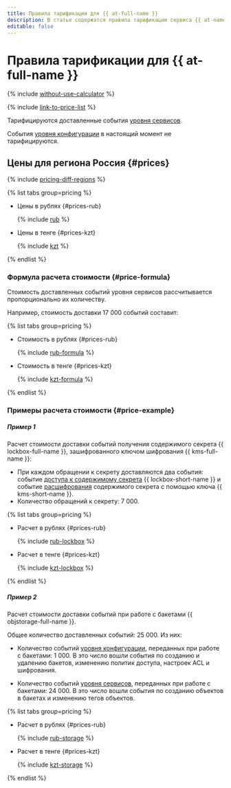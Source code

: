 ```yaml
---
title: Правила тарификации для {{ at-full-name }}
description: В статье содержатся правила тарификации сервиса {{ at-name }}.
editable: false
---
```


# Правила тарификации для {{ at-full-name }}

{% include [without-use-calculator](../_includes/pricing/without-use-calculator.md) %}

{% include [link-to-price-list](../_includes/pricing/link-to-price-list.md) %}

Тарифицируются доставленные события [уровня сервисов](./concepts/events-data-plane.md).

События [уровня конфигурации](./concepts/events.md) в настоящий момент не тарифицируются.


## Цены для региона Россия {#prices}

{% include [pricing-diff-regions](../_includes/pricing-diff-regions.md) %}


{% list tabs group=pricing %}

- Цены в рублях {#prices-rub}

  {% include [rub](../_pricing/audit-trails/rub.md) %}

- Цены в тенге {#prices-kzt}

  {% include [kzt](../_pricing/audit-trails/kzt.md) %}

{% endlist %}





### Формула расчета стоимости {#price-formula}

Стоимость доставленных событий уровня сервисов рассчитывается пропорционально их количеству.

Например, стоимость доставки 17&nbsp;000 событий составит:


{% list tabs group=pricing %}

- Стоимость в рублях {#prices-rub}

  {% include [rub-formula](../_pricing_examples/audit-trails/rub-formula.md) %}

- Стоимость в тенге {#prices-kzt}

  {% include [kzt-formula](../_pricing_examples/audit-trails/kzt-formula.md) %}

{% endlist %}






### Примеры расчета стоимости {#price-example}

##### Пример 1

  Расчет стоимости доставки событий получения содержимого секрета {{ lockbox-full-name }}, зашифрованного ключом шифрования {{ kms-full-name }}:
  * При каждом обращении к секрету доставляются два события: событие [доступа к содержимому секрета](./concepts/events-data-plane.md#lockbox) {{ lockbox-short-name }} и событие [расшифрования](./concepts/events-data-plane.md#kms) содержимого секрета с помощью ключа {{ kms-short-name }}.
  * Количество обращений к секрету: 7 000.

  
  {% list tabs group=pricing %}

  - Расчет в рублях {#prices-rub}

    {% include [rub-lockbox](../_pricing_examples/audit-trails/rub-lockbox.md) %}

  - Расчет в тенге {#prices-kzt}

    {% include [kzt-lockbox](../_pricing_examples/audit-trails/kzt-lockbox.md) %}

  {% endlist %}






##### Пример 2

  Расчет стоимости доставки событий при работе с бакетами {{ objstorage-full-name }}.

  Общее количество доставленных событий: 25 000. Из них:
  * Количество событий [уровня конфигурации](./concepts/events.md#objstorage), переданных при работе с бакетами: 1 000.
      В это число вошли события по созданию и удалению бакетов, изменению политик доступа, настроек ACL и шифрования.

  * Количество событий [уровня сервисов](./concepts/events-data-plane.md#objstorage), переданных при работе с бакетами: 24 000.
      В это число вошли события по созданию объектов в бакетах и изменению тегов объектов.

  
  {% list tabs group=pricing %}

  - Расчет в рублях {#prices-rub}

    {% include [rub-storage](../_pricing_examples/audit-trails/rub-storage.md) %}

  - Расчет в тенге {#prices-kzt}

    {% include [kzt-storage](../_pricing_examples/audit-trails/kzt-storage.md) %}

  {% endlist %}





